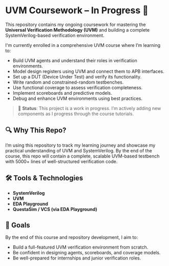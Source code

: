 # UVM Coursework – In Progress 🚧

This repository contains my ongoing coursework for mastering the **Universal Verification Methodology (UVM)** and building a complete SystemVerilog-based verification environment.

I'm currently enrolled in a comprehensive UVM course where I’m learning to:

- Build UVM agents and understand their roles in verification environments.
- Model design registers using UVM and connect them to APB interfaces.
- Set up a DUT (Device Under Test) and verify its functionality.
- Write random and constrained-random testbenches.
- Use functional coverage to assess verification completeness.
- Implement scoreboards and predictive models.
- Debug and enhance UVM environments using best practices.

> 🔧 **Status**: This project is a work in progress. I’m actively adding new components as I progress through the course tutorials.

## 🔍 Why This Repo?

I’m using this repository to track my learning journey and showcase my practical understanding of UVM and SystemVerilog. By the end of the course, this repo will contain a complete, scalable UVM-based testbench with 5000+ lines of well-structured verification code.

## 🛠 Tools & Technologies

- **SystemVerilog**
- **UVM**
- **EDA Playground**
- **QuestaSim / VCS (via EDA Playground)**

## 🎯 Goals

By the end of this course and repository development, I aim to:

- Build a full-featured UVM verification environment from scratch.
- Be confident in designing agents, scoreboards, and coverage models.
- Be well-prepared for internships and junior verification roles.

